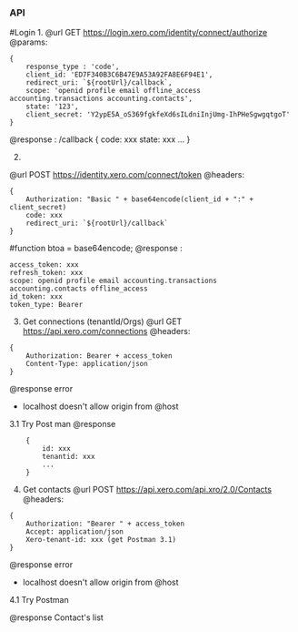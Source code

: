 ### API
#Login
1. 
@url GET https://login.xero.com/identity/connect/authorize
@params: 
```
{
    response_type : 'code',
    client_id: 'ED7F340B3C6B47E9A53A92FA8E6F94E1',
    redirect_uri: `${rootUrl}/callback`,
    scope: 'openid profile email offline_access accounting.transactions accounting.contacts',
    state: '123',
    client_secret: 'Y2ypE5A_oS369fgkfeXd6sILdniInjUmg-IhPHeSgwgqtgoT'
}
```
@response : /callback
{ 
    code: xxx
    state: xxx
    ...
}

2. 
@url POST https://identity.xero.com/connect/token
@headers:
```
{
    Authorization: "Basic " + base64encode(client_id + ":" + client_secret)
    code: xxx
    redirect_uri: `${rootUrl}/callback`
}
```
#function btoa = base64encode;
@response : 
```
access_token: xxx
refresh_token: xxx
scope: openid profile email accounting.transactions accounting.contacts offline_access
id_token: xxx
token_type: Bearer
```

3. Get connections (tenantId/Orgs)
@url GET https://api.xero.com/connections
@headers:
```
{
    Authorization: Bearer + access_token
    Content-Type: application/json
}
```

@response error
- localhost doesn't allow origin from @host

3.1 Try Post man
@response
```
    {
        id: xxx
        tenantid: xxx
        ...
    }
```
4. Get contacts 
@url POST https://api.xero.com/api.xro/2.0/Contacts
@headers: 
```
{
    Authorization: "Bearer " + access_token
    Accept: application/json
    Xero-tenant-id: xxx (get Postman 3.1)
}

```
@response error
- localhost doesn't allow origin from @host

4.1 Try Postman

@response Contact's list
